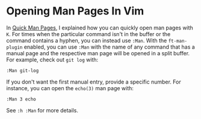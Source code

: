 # Opening Man Pages In Vim

In [Quick Man Pages](quick-man-pages.md), I explained how you can quickly
open man pages with `K`. For times when the particular command isn't in the
buffer or the command contains a hyphen, you can instead use `:Man`. With
the `ft-man-plugin` enabled, you can use `:Man` with the name of any command
that has a manual page and the respective man page will be opened in a split
buffer. For example, check out `git log` with:

```
:Man git-log
```

If you don't want the first manual entry, provide a specific number. For
instance, you can open the `echo(3)` man page with:

```
:Man 3 echo
```

See `:h :Man` for more details.

